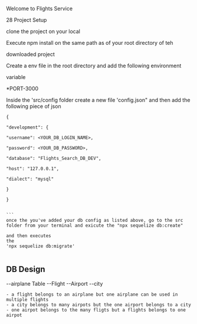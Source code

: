 Welcome to Flights Service

28 Project Setup

clone the project on your local

Execute npm install on the same path as of your root directory of teh

downloaded project

Create a env file in the root directory and add the following environment

variable

\*PORT-3000

Inside the 'src/config folder create a new file 'config.json" and then add the following piece of json

````
{

"development": {

"username": <YOUR_DB_LOGIN_NAME>,

"password": <YOUR_DB_PASSWORD>,

"database": "Flights_Search_DB_DEV",

"host": "127.0.0.1",

"dialect": "mysql"

}

}


```
once the you've added your db config as listed above, go to the src folder from your terminal and exicute the "npx sequelize db:create"

and then executes
the
'npx sequelize db:migrate'
````

```

```

## DB Design

--airplane Table
--Flight
--Airport
--city

    - a flight belongs to an airplane but one airplane can be used in multiple flights
    - a city belongs to many airpots but the one airport belongs to a city
    - one airpot belongs to the many fligts but a flights belongs to one airpot
